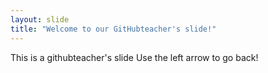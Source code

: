 ```yaml
---
layout: slide
title: "Welcome to our GitHubteacher's slide!"
---
```

This is a githubteacher's slide
Use the left arrow to go back!